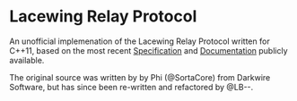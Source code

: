 Lacewing Relay Protocol
=======================

An unofficial implemenation of the Lacewing Relay Protocol written for C++11, based on the most recent [Specification](https://github.com/udp/lacewing/blob/0.2.x/relay/current_spec.txt) and [Documentation](https://github.com/udp/lacewing/tree/12c2f7b61ae2e4cbde1d4f189758b7738f889449) publicly available.

The original source was written by by Phi (@SortaCore) from Darkwire Software, but has since been re-written and refactored by @LB--.
